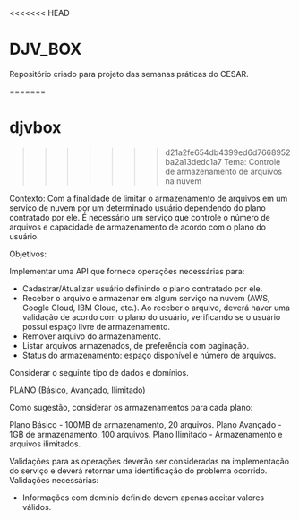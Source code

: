 <<<<<<< HEAD
# DJV_BOX
Repositório criado para projeto das semanas práticas do CESAR.

=======
# djvbox
>>>>>>> d21a2fe654db4399ed6d7668952ba2a13dedc1a7
Tema: Controle de armazenamento de arquivos na nuvem

Contexto: Com a finalidade de limitar o armazenamento de arquivos em um serviço de nuvem por um determinado usuário dependendo do plano contratado por ele. É necessário um serviço que controle o número de arquivos e capacidade de armazenamento de acordo com o plano do usuário.

Objetivos: 

Implementar uma API que fornece operações necessárias para:

- Cadastrar/Atualizar usuário definindo o plano contratado por ele.
- Receber o arquivo e armazenar em algum serviço na nuvem (AWS, Google Cloud, IBM Cloud, etc.). Ao receber o arquivo, deverá haver uma validação de acordo com o plano do usuário, verificando se o usuário possui espaço livre de armazenamento.
- Remover arquivo do armazenamento.
- Listar arquivos armazenados, de preferência com paginação.
- Status do armazenamento: espaço disponível e número de arquivos.

Considerar o seguinte tipo de dados e domínios.

PLANO (Básico, Avançado, Ilimitado)

Como sugestão, considerar os armazenamentos para cada plano: 


Plano Básico - 100MB de armazenamento, 20 arquivos.
Plano Avançado - 1GB de armazenamento, 100 arquivos.
Plano Ilimitado - Armazenamento e arquivos ilimitados.

Validações para as operações deverão ser consideradas na implementação do serviço e deverá retornar uma identificação do problema ocorrido. Validações necessárias:

- Informações com domínio definido devem apenas aceitar valores válidos.
